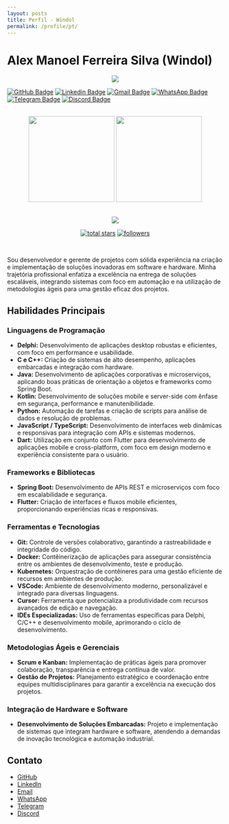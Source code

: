 ```yaml
---
layout: posts
title: Perfil - Windol
permalink: /profile/pt/
---
```


# Alex Manoel Ferreira Silva (Windol)

<!-- <p align="center">
  <a href="https://github.com/Windol">
    <img src="https://user-images.githubusercontent.com/20955511/199138068-0a7b7b75-a024-4f00-803f-30a19c5d1b2d.png" alt="Alex Manoel Ferreira Silva" /></a>
</p> -->

<p align="center">
  <!-- Typing SVG by Windol - https://github.com/Windol/readme-typing-svg -->
  <a href="https://github.com/Windol">
    <img src="https://readme-typing-svg.demolab.com/?lines=Full-stack%20desktop,%20web%20and%20app%20developer;15%2B%20years%20of%20coding%20experience;Always%20learning%20new%20things&font=Fira%20Code&center=true&width=540&height=45&color=005500&vCenter=true&pause=1000&size=22" /></a>
</p>

<!-- Social icons section -->
<!-- <div align="center"> -->

  [![GitHub Badge](https://img.shields.io/badge/GitHub-Windol-004400?style=flat&logo=GitHub&logoColor=white&labelColor=002200&link=https://github.com/Windol)](https://github.com/Windol)
  [![Linkedin Badge](https://img.shields.io/badge/LinkedIn-windol-004400?style=flat&logo=LinkedIn&logoColor=white&labelColor=002200&link=https://linkedin.com/in/windol)](https://linkedin.com/in/windol)
  [![Gmail Badge](https://img.shields.io/badge/email-contato@legytma.com.br-004400?style=flat&logo=Gmail&logoColor=white&labelColor=002200&link=mailto:contato@legytma.com.br)](mailto:contato@legytma.com.br)
  [![WhatsApp Badge](https://img.shields.io/badge/WhatsApp-+55_%2862%29_9_9296--9758-004400?style=flat&logo=WhatsApp&logoColor=white&labelColor=002200&link=https://wa.me/5562992969758)](https://wa.me/5562992969758)
  [![Telegram Badge](https://img.shields.io/badge/Telegram-@Windol-004400?style=flat&logo=Telegram&logoColor=white&labelColor=002200&link=https://t.me/Windol)](https://t.me/Windol)
  [![Discord Badge](https://img.shields.io/badge/Discord-@windolboy-004400?style=flat&logo=Discord&logoColor=white&labelColor=002200&link=https://discord.com/users/200425465427525632)](https://discord.com/users/200425465427525632)

  <!-- <a href="https://www.youtube.com/c/DevProTips"><img width="32px" alt="Youtube" title="Youtube" src="https://i.imgur.com/qiXu7b2.png"/></a>
  &#8287;&#8287;&#8287;&#8287;&#8287; -->
  <!-- <a href="https://www.linkedin.com/in/jonah-lawrence/"><img width="32px" alt="LinkedIn" title="LinkedIn" src="https://i.imgur.com/yRpa1dQ.png"/></a>
  &#8287;&#8287;&#8287;&#8287;&#8287; -->
  <!-- <a href="https://twitter.com/Windol"><img width="32px" alt="Twitter" title="Twitter" src="https://i.imgur.com/AixJgnm.png"/></a>
  &#8287;&#8287;&#8287;&#8287;&#8287; -->
  <!-- <a href="https://discord.gg/fPrdqh3Zfu" alt="Discord" title="Dev Pro Tips Discord Server"><img width="32px" src="https://i.imgur.com/OViZO8J.png"/></a>
  &#8287;&#8287;&#8287;&#8287;&#8287; -->
  <!-- <a href="https://dev.to/windol"><img width="32px" alt="Dev.to" title="Windol Dev.to" src="https://i.imgur.com/mVm29vK.png"></a> -->
  <!-- &#8287;&#8287;&#8287;&#8287;&#8287; -->
  <!-- <a href="https://ko-fi.com/jlawrence"><img width="32px" alt="Ko-fi" title="Buy me a coffee" src="https://i.imgur.com/PpLeD3K.png"/></a>
  &#8287;&#8287;&#8287;&#8287;&#8287; -->
  <!-- <a href="http://eyl327.mywebcommunity.org/promos/"><img width="32px" alt="Free Stuff" title="Free gifts for you" src="https://i.imgur.com/0uVwkoZ.png"/></a> -->
<!-- </div> -->

<br/>

<div align="center">

<img height="200em" src="https://github-readme-stats.vercel.app/api?username=Windol&show_icons=true&theme=dracula"/>
<img height="200em" src="https://github-readme-stats.vercel.app/api/top-langs/?username=Windol&theme=dracula"/>
<br><br>

</div>

 <p align="center">
   <a href="https://skillicons.dev">
     <img src="https://skillicons.dev/icons?i=c,cpp,javascript,typescript,dart,flutter,arduino,java,latex,regex,html,css,wordpress,markdown,postgres,mysql,sqlite,bash,powershell,git,githubactions,vscode,docker,linux,windows" />
   </a>
 </p>

<!-- Social badges section -->
<!-- Badges with custom icons - https://github.com/Windol/custom-icon-badges -->
<!-- View counter - https://github.com/Windol/Simple-View-Counter -->
<p align="center">
  <!-- <a href="https://www.youtube.com/c/DevProTips?sub_confirmation=1">
    <img alt="youtube subscribers" title="Subscribe to my YouTube channel" src="https://freshidea.com/jonah/app/youtube-stats-badges/subscribers-badge.php"/></a> -->
  <!-- <a href="https://www.youtube.com/c/DevProTips">
    <img alt="youtube views" title="YouTube views" src="https://freshidea.com/jonah/app/youtube-stats-badges/view-count-badge.php"/></a>  -->
  <a href="https://github.com/Windol?tab=repositories&sort=stargazers">
    <img alt="total stars" title="Total stars on GitHub" src="https://custom-icon-badges.demolab.com/github/stars/Windol?color=55960c&style=for-the-badge&labelColor=488207&logo=star"/></a>
  <a href="https://github.com/Windol?tab=followers">
    <img alt="followers" title="Follow me on Github" src="https://custom-icon-badges.demolab.com/github/followers/Windol?color=236ad3&labelColor=1155ba&style=for-the-badge&logo=person-add&label=Follow&logoColor=white"/></a>
  <!-- <a href="https://github.com/Windol/Simple-View-Counter">
    <img alt="views" title="GitHub profile views" src="https://freshidea.com/jonah/app/Windol-profile-views"/></a> -->
</p>

<br/>

Sou desenvolvedor e gerente de projetos com sólida experiência na criação e implementação de soluções inovadoras em software e hardware. Minha trajetória profissional enfatiza a excelência na entrega de soluções escaláveis, integrando sistemas com foco em automação e na utilização de metodologias ágeis para uma gestão eficaz dos projetos.

## Habilidades Principais

### Linguagens de Programação
- **Delphi:** Desenvolvimento de aplicações desktop robustas e eficientes, com foco em performance e usabilidade.
- **C e C++:** Criação de sistemas de alto desempenho, aplicações embarcadas e integração com hardware.
- **Java:** Desenvolvimento de aplicações corporativas e microserviços, aplicando boas práticas de orientação a objetos e frameworks como Spring Boot.
- **Kotlin:** Desenvolvimento de soluções mobile e server-side com ênfase em segurança, performance e manutenibilidade.
- **Python:** Automação de tarefas e criação de scripts para análise de dados e resolução de problemas.
- **JavaScript / TypeScript:** Desenvolvimento de interfaces web dinâmicas e responsivas para integração com APIs e sistemas modernos.
- **Dart:** Utilização em conjunto com Flutter para desenvolvimento de aplicações mobile e cross-platform, com foco em design moderno e experiência consistente para o usuário.

### Frameworks e Bibliotecas
- **Spring Boot:** Desenvolvimento de APIs REST e microserviços com foco em escalabilidade e segurança.
- **Flutter:** Criação de interfaces e fluxos mobile eficientes, proporcionando experiências ricas e responsivas.

### Ferramentas e Tecnologias
- **Git:** Controle de versões colaborativo, garantindo a rastreabilidade e integridade do código.
- **Docker:** Contêinerização de aplicações para assegurar consistência entre os ambientes de desenvolvimento, teste e produção.
- **Kubernetes:** Orquestração de contêineres para uma gestão eficiente de recursos em ambientes de produção.
- **VSCode:** Ambiente de desenvolvimento moderno, personalizável e integrado para diversas linguagens.
- **Cursor:** Ferramenta que potencializa a produtividade com recursos avançados de edição e navegação.
- **IDEs Especializadas:** Uso de ferramentas específicas para Delphi, C/C++ e desenvolvimento mobile, aprimorando o ciclo de desenvolvimento.

### Metodologias Ágeis e Gerenciais
- **Scrum e Kanban:** Implementação de práticas ágeis para promover colaboração, transparência e entrega contínua de valor.
- **Gestão de Projetos:** Planejamento estratégico e coordenação entre equipes multidisciplinares para garantir a excelência na execução dos projetos.

### Integração de Hardware e Software
- **Desenvolvimento de Soluções Embarcadas:** Projeto e implementação de sistemas que integram hardware e software, atendendo a demandas de inovação tecnológica e automação industrial.

## Contato

- <i class="fab fa-github"></i> [GitHub](https://github.com/windol)
- <i class="fab fa-linkedin"></i> [LinkedIn](https://linkedin.com/in/windol)
- <i class="fab fa-email"></i> [Email](mailto:contato@legytma.com.br)
- <i class="fab fa-whatsapp"></i> [WhatsApp](https://wa.me/5562992969758)
- <i class="fab fa-telegram"></i> [Telegram](https://t.me/Windol)
- <i class="fab fa-discord"></i> [Discord](https://discord.com/users/200425465427525632)

<!-- GitHub Star link -->
<!-- <p align="center">
  <a href="https://stars.github.com/profiles/windol/">
    <img src="https://github.com/Windol/Windol/assets/20955511/ca15be3f-d00b-438e-91f6-fb5568c1f632" alt="GitHub Star 2023"/></a>
</p> -->

<!-- <details open>
  <summary><h2>🌠 Top Sponsors</h2></summary>

  <table>
    <tr>
      < !-- <th>$10+/month</th> -- >
      <th>$5+/month</th>
    </tr>
    <tr>
      < !-- $10+/month -- >
      < !-- <td>
        <div align="center">
          <a href="https://github.com/username"><img src="https://github.com/username" alt="@username" width="52" /></a>
          <br />
          <a align="center" href="https://github.com/username"><b>Full Name</b></a>
        </b>
      </td> -- >
      < !-- $5+/month -- >
      <td>
        <a href="https://github.com/typesense"><img src="https://custom-icon-badges.demolab.com/badge/-typesense-D90368?style=for-the-badge&logo=mention" alt="typesense" /></a>
      </td>
    </tr>
  </table>

  <a href="https://github.com/sponsors/Windol/"><img alt="More about my sponsorship tiers" title="Sponsorship Tiers" src="https://custom-icon-badges.demolab.com/badge/-More%20About%20My%20Sponsorship%20Tiers-1F222E?style=for-the-badge&logoColor=white&logo=link-external"/></a>
</details> -->

<!-- <details open>
  <summary><h2>📘 My Top Open Source Projects</h2></summary>

  <!-- Repo info cards - https://github.com/anuraghazra/github-readme-stats -- >
  <!-- Small repo cards (fork) - https://github.com/Windol/github-readme-stats -- >
  <p align="left">
    <a href="https://github.com/Windol/readme-typing-svg"><img width="278" src="https://windol-github-readme-stats.vercel.app/api/pin/?username=Windol&repo=readme-typing-svg&theme=react&bg_color=1F222E&title_color=F85D7F&hide_border=true&icon_color=F8D866&show_icons=false" alt="readme-typing-svg"></a>
    <a href="https://github.com/Windol/github-readme-streak-stats"><img width="278" src="https://windol-github-readme-stats.vercel.app/api/pin/?username=Windol&repo=github-readme-streak-stats&theme=react&bg_color=1F222E&title_color=F85D7F&hide_border=true&icon_color=F8D866&show_icons=false" alt="github-readme-streak-stats"></a>
    <a href="https://github.com/Windol/custom-icon-badges"><img width="278" src="https://windol-github-readme-stats.vercel.app/api/pin?username=Windol&repo=custom-icon-badges&theme=react&bg_color=1F222E&title_color=F85D7F&hide_border=true&icon_color=F8D866&show_icons=false" alt="custom-icon-badges"></a>
    <a href="https://github.com/Windol/github-readme-youtube-cards"><img width="278" src="https://windol-github-readme-stats.vercel.app/api/pin/?username=Windol&repo=github-readme-youtube-cards&theme=react&bg_color=1F222E&title_color=F85D7F&hide_border=true&icon_color=F8D866&show_icons=false" alt="github-readme-youtube-cards"></a>
    <a href="https://github.com/Windol/unedit-for-reddit"><img width="278" src="https://windol-github-readme-stats.vercel.app/api/pin/?username=Windol&repo=unedit-for-reddit&theme=react&bg_color=1F222E&title_color=F85D7F&hide_border=true&icon_color=F8D866&show_icons=false" alt="unedit-for-reddit"></a>
    <a href="https://github.com/Windol/unicode-formatter"><img width="278" src="https://windol-github-readme-stats.vercel.app/api/pin/?username=Windol&repo=unicode-formatter&theme=react&bg_color=1F222E&title_color=F85D7F&hide_border=true&icon_color=F8D866&show_icons=false" alt="unicode-formatter"></a>
    <a href="https://github.com/Windol/latex-gboard-dictionary"><img width="278" src="https://windol-github-readme-stats.vercel.app/api/pin/?username=Windol&repo=latex-gboard-dictionary&theme=react&bg_color=1F222E&title_color=F85D7F&hide_border=true&icon_color=F8D866&show_icons=false&show_description=false" alt="latex-gboard-dictionary"></a>
    <a href="https://github.com/Windol/minimalistic-wallpaper-collection"><img width="278" src="https://windol-github-readme-stats.vercel.app/api/pin/?username=Windol&repo=minimalistic-wallpaper&theme=react&bg_color=1F222E&title_color=F85D7F&hide_border=true&icon_color=F8D866&show_icons=false&show_description=false" alt="minimalistic-wallpaper-collection"></a>
    <a href="https://github.com/Windol/table2ascii"><img width="278" src="https://windol-github-readme-stats.vercel.app/api/pin/?username=Windol&repo=table2ascii&theme=react&bg_color=1F222E&title_color=F85D7F&hide_border=true&icon_color=F8D866&show_icons=false&show_description=false" alt="table2ascii"></a>
  </p>

  <a href="https://github.com/Windol?tab=repositories&sort=stargazers"><img alt="All Repositories" title="All Repositories" src="https://custom-icon-badges.demolab.com/badge/-Click%20Here%20For%20All%20My%20Repos-1F222E?style=for-the-badge&logoColor=white&logo=repo"/></a>
</details>

<details open>
  <summary><h2>📕 Top Projects I've Contributed To</h2></summary>

  <!-- Small repo cards https://github.com/Windol/github-readme-stats (fork of anuraghazra/github-readme-stats) -- >
  <p align="left">
    <a href="https://github.com/pallets/flask"><img width="278" src="https://windol-github-readme-stats.vercel.app/api/pin/?username=pallets&repo=flask&theme=react&bg_color=1F222E&title_color=F85D7F&hide_border=true&icon_color=F8D866&show_icons=false&show_description=false" alt="flask"></a>
    <a href="https://github.com/badges/shields"><img width="278" src="https://windol-github-readme-stats.vercel.app/api/pin/?username=badges&repo=shields&theme=react&bg_color=1F222E&title_color=F85D7F&hide_border=true&icon_color=F8D866&show_icons=false&show_description=false" alt="shields"></a>
    <a href="https://github.com/simple-icons/simple-icons"><img width="278" src="https://windol-github-readme-stats.vercel.app/api/pin/?username=simple-icons&repo=simple-icons&theme=react&bg_color=1F222E&title_color=F85D7F&hide_border=true&icon_color=F8D866&show_icons=false&show_description=false" alt="simple-icons"></a>
    <a href="https://github.com/Rapptz/discord.py"><img width="278" src="https://windol-github-readme-stats.vercel.app/api/pin/?username=Rapptz&repo=discord.py&theme=react&bg_color=1F222E&title_color=F85D7F&hide_border=true&icon_color=F8D866&show_icons=false&show_description=false" alt="discord.py"></a>
    <a href="https://github.com/o2sh/onefetch"><img width="278" src="https://windol-github-readme-stats.vercel.app/api/pin?username=o2sh&repo=onefetch&theme=react&bg_color=1F222E&title_color=F85D7F&hide_border=true&icon_color=F8D866&show_icons=false&show_description=false" alt="onefetch"></a>
    <a href="https://github.com/scrapinghub/dateparser"><img width="278" src="https://windol-github-readme-stats.vercel.app/api/pin?username=scrapinghub&repo=dateparser&theme=react&bg_color=1F222E&title_color=F85D7F&hide_border=true&icon_color=F8D866&show_icons=false&show_description=false" alt="dateparser"></a>
    <a href="https://github.com/python-babel/babel"><img width="278" src="https://windol-github-readme-stats.vercel.app/api/pin/?username=python-babel&repo=babel&theme=react&bg_color=1F222E&title_color=F85D7F&hide_border=true&icon_color=F8D866&show_icons=false&show_description=false" alt="babel"></a>
    <a href="https://github.com/nextcord/nextcord"><img width="278" src="https://windol-github-readme-stats.vercel.app/api/pin?username=nextcord&repo=nextcord&theme=react&bg_color=1F222E&title_color=F85D7F&hide_border=true&icon_color=F8D866&show_icons=false&show_description=false" alt="nextcord"></a>
    <a href="https://github.com/PyCQA/autoflake"><img width="278" src="https://windol-github-readme-stats.vercel.app/api/pin?username=PyCQA&repo=autoflake&theme=react&bg_color=1F222E&title_color=F85D7F&hide_border=true&icon_color=F8D866&show_icons=false&show_description=false" alt="autoflake"></a>
  </p>

  <p align="left">
    <a href="https://github.com/DenverCoderOne/My-Contributions/blob/main/README.md"><img alt="All Repositories" title="All Repositories" src="https://custom-icon-badges.demolab.com/badge/-Click%20Here%20For%20All%20My%20Forks-1F222E?style=for-the-badge&logoColor=white&logo=fork"/></a>
  </p>
</details>

<details>
  <summary><h2>📺 Latest YouTube Videos</h2></summary>

  <!-- YouTube Cards - https://github.com/Windol/github-readme-youtube-cards -- >

  <!-- prettier-ignore-start -- >
<!-- BEGIN YOUTUBE-CARDS -- >
<a href="https://www.youtube.com/watch?v=1lXaKEy97qE"><img src="https://ytcards.demolab.com/?id=1lXaKEy97qE&title=GitHub+Star+Swag+Unboxing+and+Giveaways&lang=en&timestamp=1696868769&background_color=%230d1117&title_color=%23ffffff&stats_color=%23dedede&max_title_lines=2&width=250&border_radius=5&duration=172" alt="GitHub Star Swag Unboxing and Giveaways" title="GitHub Star Swag Unboxing and Giveaways"></a>
<a href="https://www.youtube.com/watch?v=maoXtlb8t44"><img src="https://ytcards.demolab.com/?id=maoXtlb8t44&title=How+To+Self-Host+GitHub+Readme+Streak+Stats+on+Vercel&lang=en&timestamp=1693523015&background_color=%230d1117&title_color=%23ffffff&stats_color=%23dedede&max_title_lines=2&width=250&border_radius=5&duration=257" alt="How To Self-Host GitHub Readme Streak Stats on Vercel" title="How To Self-Host GitHub Readme Streak Stats on Vercel"></a>
<a href="https://www.youtube.com/watch?v=6u9BrDaSHJc"><img src="https://ytcards.demolab.com/?id=6u9BrDaSHJc&title=Automatically+Deploy+to+Fly.io+with+GitHub+Actions&lang=en&timestamp=1661864404&background_color=%230d1117&title_color=%23ffffff&stats_color=%23dedede&max_title_lines=2&width=250&border_radius=5&duration=312" alt="Automatically Deploy to Fly.io with GitHub Actions" title="Automatically Deploy to Fly.io with GitHub Actions"></a>
<a href="https://www.youtube.com/watch?v=J7Fm7MdZn_E"><img src="https://ytcards.demolab.com/?id=J7Fm7MdZn_E&title=Hosting+a+Python+Discord+Bot+for+Free+with+Fly.io&lang=en&timestamp=1661708747&background_color=%230d1117&title_color=%23ffffff&stats_color=%23dedede&max_title_lines=2&width=250&border_radius=5&duration=403" alt="Hosting a Python Discord Bot for Free with Fly.io" title="Hosting a Python Discord Bot for Free with Fly.io"></a>
<a href="https://www.youtube.com/watch?v=0p_eQGKFY3I"><img src="https://ytcards.demolab.com/?id=0p_eQGKFY3I&title=Making+a+Wordle+Clone+Discord+Bot+with+Python+%28Nextcord%29&lang=en&timestamp=1643900217&background_color=%230d1117&title_color=%23ffffff&stats_color=%23dedede&max_title_lines=2&width=250&border_radius=5&duration=2115" alt="Making a Wordle Clone Discord Bot with Python (Nextcord)" title="Making a Wordle Clone Discord Bot with Python (Nextcord)"></a>
<a href="https://www.youtube.com/watch?v=Mt_Bsj6K9Lw"><img src="https://ytcards.demolab.com/?id=Mt_Bsj6K9Lw&title=Run+Open+Source+Code+in+Seconds+with+GitPod&lang=en&timestamp=1642108413&background_color=%230d1117&title_color=%23ffffff&stats_color=%23dedede&max_title_lines=2&width=250&border_radius=5&duration=578" alt="Run Open Source Code in Seconds with GitPod" title="Run Open Source Code in Seconds with GitPod"></a>
<!-- END YOUTUBE-CARDS -- >
  <!-- prettier-ignore-end -- >

  <p>📺 Get YouTube Cards for your profile at <a href="https://github.com/Windol/github-readme-youtube-cards">Windol/github-readme-youtube-cards</a></p>

  <a href="https://www.youtube.com/c/DevProTips?sub_confirmation=1"><img src="https://custom-icon-badges.demolab.com/badge/-Subscribe-red?style=for-the-badge&logo=video&logoColor=white"/></a>

</details>

<details>
  <summary><h2>🛠️ My Favorite Tools</h2></summary>
  <!-- Some badges are from https://github.com/Ileriayo/markdown-badges -- >

  <h3>👨‍💻 Programming and Markup Languages</h3>

  <p>
      <a href="https://github.com/search?q=user%3AWindol+language%3Aassembly"><img alt="MIPS Assembly" src="https://custom-icon-badges.demolab.com/badge/Assembly-525252.svg?logo=asm-hex&logoColor=white"></a>
      <a href="https://github.com/search?q=user%3AWindol+language%3Abash"><img alt="Bash" src="https://img.shields.io/badge/Bash-121011.svg?logo=gnu-bash&logoColor=white"></a>
      <a href="https://github.com/search?q=user%3AWindol+language%3Ac"><img alt="C" src="https://custom-icon-badges.demolab.com/badge/C-03599C.svg?logo=c-in-hexagon&logoColor=white"></a>
      <a href="https://github.com/search?q=user%3AWindol+language%3Acpp"><img alt="C++" src="https://custom-icon-badges.demolab.com/badge/C++-9C033A.svg?logo=cpp2&logoColor=white"></a>
      <a href="https://github.com/search?q=user%3AWindol+language%3Acsharp"><img alt="C#" src="https://custom-icon-badges.demolab.com/badge/C%23-68217A.svg?logo=cs2&logoColor=white"></a>
      <a href="https://github.com/search?q=user%3AWindol+language%3Aceylon"><img alt="Ceylon" src="https://custom-icon-badges.demolab.com/badge/Ceylon-E39842.svg?logo=ceylon&logoColor=white"></a>
      <a href="https://github.com/search?q=user%3AWindol+language%3Acss"><img alt="CSS" src="https://img.shields.io/badge/CSS-1572B6.svg?logo=css3&logoColor=white"></a>
      <a href="https://github.com/search?q=user%3AWindol+language%3Ags"><img alt="Google Apps Script" src="https://custom-icon-badges.demolab.com/badge/Google%20Apps%20Script-02569B.svg?logo=gs&logoColor=white"></a>
      <a href="https://github.com/search?q=user%3AWindol+language%3Agroovy"><img alt="Groovy" src="https://custom-icon-badges.demolab.com/badge/Groovy-4298B8.svg?logo=apachegroovy&logoColor=white"></a>
      <a href="https://github.com/search?q=user%3AWindol+language%3Ahtml"><img alt="HTML" src="https://img.shields.io/badge/HTML-E34F26.svg?logo=html5&logoColor=white"></a>
      <a href="https://github.com/search?q=user%3AWindol+language%3Ajava"><img alt="Java" src="https://custom-icon-badges.demolab.com/badge/Java-007396.svg?logo=java&logoColor=white"></a>
      <a href="https://github.com/search?q=user%3AWindol+language%3Ajavascript"><img alt="JavaScript" src="https://img.shields.io/badge/JavaScript-F7DF1E.svg?logo=javascript&logoColor=black"></a>
      <a href="https://github.com/search?q=user%3AWindol+language%3Atex"><img alt="LaTeX" src="https://img.shields.io/badge/LaTeX-008080.svg?logo=LaTeX&logoColor=white"></a>
      <a href="https://github.com/search?q=user%3AWindol+language%3Amarkdown"><img alt="Markdown" src="https://img.shields.io/badge/Markdown-000000.svg?logo=markdown&logoColor=white"></a>
      <a href="https://github.com/search?q=user%3AWindol+language%3Ajavascript"><img alt="Node.js" src="https://img.shields.io/badge/Node.js-43853D.svg?logo=node.js&logoColor=white"></a>
      <a href="https://github.com/search?q=user%3AWindol+language%3Aphp"><img alt="PHP" src="https://img.shields.io/badge/PHP-777BB4.svg?logo=php&logoColor=white"></a>
      <a href="https://github.com/search?q=user%3AWindol+language%3Aprolog"><img alt="Prolog" src="https://custom-icon-badges.demolab.com/badge/Prolog-E61B23.svg?logo=swi-prolog&logoColor=white"></a>
      <a href="https://github.com/search?q=user%3AWindol+language%3Apython"><img alt="Python" src="https://img.shields.io/badge/Python-14354C.svg?logo=python&logoColor=white"></a>
      <a href="https://github.com/search?q=user%3AWindol+language%3Ar"><img alt="R" src="https://img.shields.io/badge/R-276DC3.svg?logo=r&logoColor=white"></a>
      <a href="https://github.com/search?q=user%3AWindol+language%3Arst"><img alt="Restructured Text" src="https://img.shields.io/badge/Restructured Text-3a4148.svg?logo=readthedocs&logoColor=white"></a>
      <a href="https://github.com/search?q=user%3AWindol+language%3Ascratch"><img alt="Scratch" src="https://img.shields.io/badge/Scratch-4D97FF.svg?logo=scratch&logoColor=white"></a>
      <a href="https://github.com/search?q=user%3AWindol+language%3Asql"><img alt="SQL" src="https://custom-icon-badges.demolab.com/badge/SQL-025E8C.svg?logo=database&logoColor=white"></a>
      <a href="https://github.com/search?q=user%3AWindol+language%3Asvg"><img alt="SVG+XML" src="https://img.shields.io/badge/SVG%2BXML-e0982c.svg?logo=svg&logoColor=white"></a>
      <a href="https://github.com/search?q=user%3AWindol+language%3AtypeScript"><img alt="TypeScript" src="https://img.shields.io/badge/TypeScript-007ACC.svg?logo=typescript&logoColor=white"></a>
  </p>

  <h3>🧰 Frameworks and Libraries</h3>

  <p>
      <a href="#"><img alt="Arduino" src="https://img.shields.io/badge/-Arduino-00979D?logo=Arduino&logoColor=white"></a>
      <a href="#"><img alt="BlissfulJS" src="https://custom-icon-badges.demolab.com/badge/Bliss.js-3dacc2.svg?logo=bliss&logoColor=white"></a>
      <a href="#"><img alt="Bootstrap" src="https://img.shields.io/badge/Bootstrap-7952B3.svg?logo=bootstrap&logoColor=white"></a>
      <a href="#"><img alt="Cordova" src="https://img.shields.io/badge/-Cordova-E8E8E8?logo=apache-cordova&logoColor=black"></a>
      <a href="#"><img alt="Discord.py" src="https://custom-icon-badges.demolab.com/badge/Discord.py-0d1620.svg?logo=dpy"></a>
      <a href="#"><img alt="Electron" src="https://img.shields.io/badge/Electron-20232e.svg?logo=electron&logoColor=white"></a>
      <a href="#"><img alt="Express.js" src="https://img.shields.io/badge/Express.js-404d59.svg?logo=express&logoColor=white"></a>
      <a href="#"><img alt="Flask" src="https://img.shields.io/badge/Flask-000000.svg?logo=flask&logoColor=white"></a>
      <a href="#"><img alt="GitHub Actions" src="https://img.shields.io/badge/GitHub%20Actions-2671E5.svg?logo=github%20actions&logoColor=white"></a>
      <a href"#"><img alt="Gunicorn" src="https://img.shields.io/badge/-Gunicorn-499848.svg?logo=gunicorn&logoColor=white"></a>
      <a href="#"><img alt="JUnit" src="https://custom-icon-badges.demolab.com/badge/JUnit-25A162.svg?logo=check-circle&logoColor=white"></a>
      <a href="#"><img alt="Material Design" src="https://img.shields.io/badge/Material%20Design-0081CB.svg?logo=material-design&logoColor=white"></a>
      <a href="#"><img alt="Nextcord" src="https://custom-icon-badges.demolab.com/badge/Nextcord-0d1620.svg?logo=nextcord"></a>
      <a href="#"><img alt="NumPy" src="https://img.shields.io/badge/Numpy-013243.svg?logo=numpy&logoColor=white"></a>
      <a href="#"><img alt="Pandas" src="https://img.shields.io/badge/Pandas-150458.svg?logo=pandas&logoColor=white"></a>
      <a href="#"><img alt="PHPUnit" src="https://custom-icon-badges.demolab.com/badge/PHPUnit-366488.svg?logo=test-tube&logoColor=white"></a>
      <a href="#"><img alt="Praw" src="https://custom-icon-badges.demolab.com/badge/Praw-ff3c0c.svg?logo=praw"></a>
      <a href="#"><img alt="Pytest" src="https://img.shields.io/badge/Pytest-0A9EDC.svg?logo=pytest&logoColor=white"></a>
      <a href="#"><img alt="React" src="https://img.shields.io/badge/React-20232a.svg?logo=react&logoColor=%2361DAFB"></a>
      <a href="#"><img alt="Slim" src="https://custom-icon-badges.demolab.com/badge/Slim-74a045.svg?logo=slim-php"></a>
      <a href="#"><img alt="Symfony" src="https://img.shields.io/badge/Symfony-111111.svg?logo=symfony&logoColor=white"></a>
      <a href="#"><img alt="SymPy" src="https://img.shields.io/badge/Sympy-3B5526.svg?logo=sympy&logoColor=white"></a>
      <a href="#"><img alt="TensorFlow" src="https://img.shields.io/badge/TensorFlow-FF6F00.svg?logo=TensorFlow&logoColor=white"></a>
      <a href="#"><img alt="Wordpress" src="https://img.shields.io/badge/Wordpress-21759B?logo=wordpress&logoColor=white"></a>
      <a href="#"><img alt="WPF (.Net)" src="https://img.shields.io/badge/WPF-5C2D91?logo=.net&logoColor=white"></a>
  </p>

  <h3>🗄️ Databases and Cloud Hosting</h3>

  <p>
      <a href="#"><img alt="GitHub Pages" src="https://img.shields.io/badge/GitHub%20Pages-327FC7.svg?logo=github&logoColor=white"></a>
      <a href="#"><img alt="Heroku" src="https://img.shields.io/badge/Heroku-430098.svg?logo=heroku&logoColor=white"></a>
      <a href="#"><img alt="MongoDB" src ="https://img.shields.io/badge/MongoDB-4ea94b.svg?logo=mongodb&logoColor=white"></a>
      <a href="#"><img alt="MySQL" src="https://img.shields.io/badge/MySQL-00f.svg?logo=mysql&logoColor=white"></a>
      <a href="#"><img alt="Notion" src="https://img.shields.io/badge/Notion-010101.svg?logo=notion&logoColor=white"></a>
      <a href="#"><img alt="Oracle" src ="https://img.shields.io/badge/Oracle-F00000.svg?logo=oracle&logoColor=white"></a>
      <a href="#"><img alt="PostgreSQL" src ="https://img.shields.io/badge/PostgreSQL-316192.svg?logo=postgresql&logoColor=white"></a>
      <a href="#"><img alt="Render" src="https://img.shields.io/badge/Render-00979D.svg?logo=render&logoColor=white"></a>
      <a href="#"><img alt="Repl.it" src="https://img.shields.io/badge/Repl.it-0D101E.svg?logo=Replit&logoColor=white"></a>
      <a href="#"><img alt="SQLite" src ="https://img.shields.io/badge/SQLite-07405e.svg?logo=sqlite&logoColor=white"></a>
      <a href="#"><img alt="Vercel" src="https://img.shields.io/badge/Vercel-000000.svg?logo=vercel&logoColor=white"></a>
  </p>

  <h3>💻 Software and Tools</h3>

  <p>
      <a href="#"><img alt="Adobe" src="https://img.shields.io/badge/Adobe-FF0000.svg?logo=adobe&logoColor=white"></a>
      <a href="#"><img alt="Android" src="https://img.shields.io/badge/Android-3DDC84?logo=android&logoColor=white"></a>
      <a href="#"><img alt="Android Studio" src="https://img.shields.io/badge/Android%20Studio-008678.svg?logo=android-studio&logoColor=white"></a>
      <a href="#"><img alt="Arch Linux" src="https://img.shields.io/badge/Arch%20Linux-1793D1.svg?logo=arch-linux&logoColor=white"></a>
      <a href="#"><img alt="Audacity" src="https://img.shields.io/badge/-Audacity-0000CC?logo=audacity&logoColor=white"></a>
      <a href="#"><img alt="Bitwarden" src="https://img.shields.io/badge/-Bitwarden-175DDC?logo=bitwarden&logoColor=white"></a>
      <a href="#"><img alt="Brave" src="https://img.shields.io/badge/-Brave-FB542B?logo=brave&logoColor=white"></a>
      <a href="#"><img alt="Construct 3" src="https://img.shields.io/badge/Construct%203-00b56a.svg?logo=construct-3&logoColor=white"></a>
      <a href="#"><img alt="Dark Reader" src="https://img.shields.io/badge/-Dark%20Reader-141E24?logo=dark-reader&logoColor=white"></a>
      <a href="#"><img alt="Dbeaver" src="https://custom-icon-badges.demolab.com/badge/-Dbeaver-372923?logo=dbeaver-mono&logoColor=white"></a>
      <a href="#"><img alt="Discord" src="https://img.shields.io/badge/-Discord-5865F2.svg?logo=discord&logoColor=white"></a>
      <a href="#"><img alt="Git" src="https://img.shields.io/badge/Git-F05033.svg?logo=git&logoColor=white"></a>
      <a href="#"><img alt="GitHub Desktop" src="https://img.shields.io/badge/GitHub%20Desktop-8034A9.svg?logo=github&logoColor=white"></a>
      <a href="#"><img alt="Google Sheets" src="https://img.shields.io/badge/Sheets-34A853.svg?logo=google%20sheets&logoColor=white"></a>
      <a href="#"><img alt="Inkscape" src="https://img.shields.io/badge/Inkscape-000000?logo=Inkscape&logoColor=white"></a>
      <a href="#"><img alt="Jupyter" src="https://img.shields.io/badge/Jupyter-F37626.svg?logo=Jupyter&logoColor=white"></a>
      <a href="#"><img alt="OBS Studio" src="https://img.shields.io/badge/-OBS-302E31?logo=obs-studio&logoColor=white"></a>
      <a href="#"><img alt="Photopea" src="https://img.shields.io/badge/Photopea-18A497?logo=photopea&logoColor=white"></a>
      <a href="#"><img alt="Postman" src="https://img.shields.io/badge/Postman-FF6C37?logo=postman&logoColor=white"></a>
      <a href="#"><img alt="SonarLint" src="https://img.shields.io/badge/-SonarLint-CB2029?logo=sonarlint&logoColor=white"></a>
      <a href="#"><img alt="Stack Overflow" src="https://img.shields.io/badge/-Stack%20Overflow-FE7A16?logo=stack-overflow&logoColor=white"></a>
      <a href="#"><img alt="Visual Studio Code" src="https://img.shields.io/badge/Visual%20Studio%20Code-0078d7.svg?logo=visual-studio-code&logoColor=white"></a>
  </p>
</details>

<details>
  <summary><h2>📊 Stats and Activity</h2></summary>

  <h3>🔥 Streak Stats</h3>

  <!-- GitHub Readme Streak Stats - https://github.com/Windol/github-readme-streak-stats -- >
  <p>
    <a href="https://github.com/Windol/github-readme-streak-stats">
      <!-- Use https://streak-stats.demolab.com or self-host with your own Vercel app - visit https://git.io/streak-stats for instructions -- >
      <img title="🔥 Get streak stats for your profile at git.io/streak-stats" alt="Windol's streak" src="https://github-readme-streak-stats-eight.vercel.app/?user=Windol&theme=monokai-metallian&hide_border=true&short_numbers=true"/>
    </a>
    <p>🔥 Get streak stats for your profile at <a href="https://git.io/streak-stats">git.io/streak-stats</a></p>
  </p>

  <h3>💻 GitHub Profile Stats</h3>

  <!-- https://github.com/anuraghazra/github-readme-stats -- >

  <a href="https://github.com/anuraghazra/github-readme-stats"><img alt="Windol's Github Stats" src="https://windol-github-readme-stats.vercel.app/api/?username=Windol&show_icons=true&include_all_commits=true&count_private=true&theme=react&hide_border=true&bg_color=1F222E&title_color=F85D7F&icon_color=F8D866" height="192px"/></a>
  <a href="https://github.com/anuraghazra/github-readme-stats"><img alt="Windol's Top Languages" src="https://windol-github-readme-stats.vercel.app/api/top-langs/?username=Windol&langs_count=8&layout=compact&theme=react&hide_border=true&bg_color=1F222E&title_color=F85D7F&icon_color=F8D866&hide=Jupyter%20Notebook,Roff" height="192px"/></a>
  <br/>

  <b>Note:</b> Top languages is only a metric of the languages my public code consists of and doesn't reflect experience or skill level.

  <!-- https://github.com/ashutosh00710/github-readme-activity-graph -- >

  <a href="https://github.com/ashutosh00710/github-readme-activity-graph"><img alt="Windol's Activity Graph" src="https://github-readme-activity-graph.vercel.app/graph/?username=Windol&bg_color=1F222E&color=F8D866&line=F85D7F&point=FFFFFF&hide_border=true" /></a>

  <h3>⚡ Recent GitHub Activity</h3>

  <!-- https://github.com/jamesgeorge007/github-activity-readme -- >
  <!--START_SECTION:activity-- >

1. ❗️ Opened issue [#314](https://github.com/torahcalc/torahcalc/issues/314) in [torahcalc/torahcalc](https://github.com/torahcalc/torahcalc)
2. ❗️ Opened issue [#313](https://github.com/torahcalc/torahcalc/issues/313) in [torahcalc/torahcalc](https://github.com/torahcalc/torahcalc)
3. 🎉 Merged PR [#312](https://github.com/torahcalc/torahcalc/pull/312) in [torahcalc/torahcalc](https://github.com/torahcalc/torahcalc)
4. 💪 Opened PR [#312](https://github.com/torahcalc/torahcalc/pull/312) in [torahcalc/torahcalc](https://github.com/torahcalc/torahcalc)
5. 🎉 Merged PR [#791](https://github.com/Windol/github-readme-streak-stats/pull/791) in [Windol/github-readme-streak-stats](https://github.com/Windol/github-readme-streak-stats)
<!--END_SECTION:activity-- >

</details>

<details>
  <summary><h2>🏷️ Holopin Badges</h2></summary>

  <p><a href="https://holopin.io/@windol"><img src="https://holopin.me/windol" alt="@windol&#39;s Holopin board"></a></p>
</details> -->
<!--
## Hi there 👋

**Windol/Windol** is a ✨ _special_ ✨ repository because its `README.md` (this file) appears on your GitHub profile.

Here are some ideas to get you started:

- 🔭 I’m currently working on ...
- 🌱 I’m currently learning ...
- 👯 I’m looking to collaborate on ...
- 🤔 I’m looking for help with ...
- 💬 Ask me about ...
- 📫 How to reach me: ...
- 😄 Pronouns: ...
- ⚡ Fun fact: ...
-->
